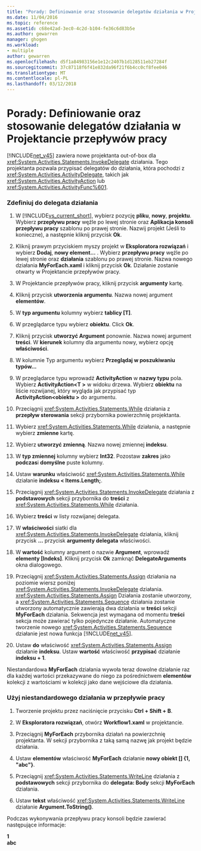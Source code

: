 ```yaml
---
title: "Porady: Definiowanie oraz stosowanie delegatów działania w Projektancie przepływów pracy | Dokumentacja firmy Microsoft"
ms.date: 11/04/2016
ms.topic: reference
ms.assetid: c68e42ad-3ec0-4c2d-b104-fe36c6d83b5e
ms.author: gewarren
manager: ghogen
ms.workload:
- multiple
author: gewarren
ms.openlocfilehash: d5f1a84983156e1e12c2407b1d128511eb27284f
ms.sourcegitcommit: 37c87118f6f41e832da96f21f6b4cc0cf8fee046
ms.translationtype: MT
ms.contentlocale: pl-PL
ms.lasthandoff: 03/12/2018
---
```

# <a name="how-to-define-and-consume-activity-delegates-in-the-workflow-designer"></a>Porady: Definiowanie oraz stosowanie delegatów działania w Projektancie przepływów pracy
[!INCLUDE[net_v45](../ide/includes/net_v45_md.md)] zawiera nowe projektanta out-of-box dla <xref:System.Activities.Statements.InvokeDelegate> działania. Tego projektanta pozwala przypisać delegatów do działania, która pochodzi z <xref:System.Activities.ActivityDelegate>, takich jak <xref:System.Activities.ActivityAction> lub <xref:System.Activities.ActivityFunc%601>.  
  
### <a name="define-an-activity-delegate"></a>Zdefiniuj do delegata działania  
  
1.  W [!INCLUDE[vs_current_short](../code-quality/includes/vs_current_short_md.md)], wybierz pozycję **pliku**, **nowy**, **projektu**. Wybierz **przepływu pracy** węźle po lewej stronie oraz **Aplikacja konsoli przepływu pracy** szablonu po prawej stronie. Nazwij projekt (Jeśli to konieczne), a następnie kliknij przycisk **Ok**.  
  
2.  Kliknij prawym przyciskiem myszy projekt w **Eksploratora rozwiązań** i wybierz **Dodaj**, **nowy element...** . Wybierz **przepływu pracy** węźle po lewej stronie oraz **działania** szablonu po prawej stronie. Nazwa nowego działania **MyForEach.xaml** i kliknij przycisk **Ok**. Działanie zostanie otwarty w Projektancie przepływów pracy.  
  
3.  W Projektancie przepływów pracy, kliknij przycisk **argumenty** kartę.  
  
4.  Kliknij przycisk **utworzenia argumentu**. Nazwa nowej argument **elementów**.  
  
5.  W **typ argumentu** kolumny wybierz **tablicy [T]**.  
  
6.  W przeglądarce typu wybierz **obiektu**. Click **Ok**.  
  
7.  Kliknij przycisk **utworzyć Argument** ponownie. Nazwa nowej argument **treści**. W **kierunek** kolumny dla argumentu nowy, wybierz opcję **właściwości**.  
  
8.  W kolumnie Typ argumentu wybierz **Przeglądaj w poszukiwaniu typów...**  
  
9. W przeglądarce typu wprowadź **ActivityAction** w **nazwy typu** pola. Wybierz **ActivityAction\<T >** w widoku drzewa. Wybierz **obiektu** na liście rozwijanej, który wygląda jak przypisać typ **ActivityAction\<obiektu >** do argumentu.  
  
10. Przeciągnij <xref:System.Activities.Statements.While> działania z **przepływ sterowania** sekcji przybornika powierzchnię projektanta.  
  
11. Wybierz <xref:System.Activities.Statements.While> działania, a następnie wybierz **zmienne** kartę.  
  
12. Wybierz **utworzyć zmienną**. Nazwa nowej zmiennej **indeksu**.  
  
13. W **typ zmiennej** kolumny wybierz **Int32**. Pozostaw **zakres** jako **podczas**i **domyślne** puste kolumny.  
  
14. Ustaw **warunku** właściwość <xref:System.Activities.Statements.While> działanie **indeksu < Items.Length;**.  
  
15. Przeciągnij <xref:System.Activities.Statements.InvokeDelegate> działania z **podstawowych** sekcji przybornika do **treści** z <xref:System.Activities.Statements.While> działania.  
  
16. Wybierz **treści** w listy rozwijanej delegata.  
  
17. W **właściwości** siatki dla <xref:System.Activities.Statements.InvokeDelegate> działania, kliknij przycisk **...**  przycisk **argumenty delegata** właściwości.  
  
18. W **wartość** kolumny argument o nazwie **Argument**, wprowadź **elementy [Indeks]**. Kliknij przycisk **Ok** zamknąć **DelegateArguments** okna dialogowego.  
  
19. Przeciągnij <xref:System.Activities.Statements.Assign> działania na poziomie wiersz poniżej <xref:System.Activities.Statements.InvokeDelegate> działania. <xref:System.Activities.Statements.Assign> Działania zostanie utworzony, a <xref:System.Activities.Statements.Sequence> działania zostanie utworzony automatycznie zawierają dwa działania w **treści** sekcji **MyForEach** działania. Sekwencja jest wymagana od momentu **treści** sekcja może zawierać tylko pojedyncze działanie. Automatyczne tworzenie nowego <xref:System.Activities.Statements.Sequence> działanie jest nowa funkcja [!INCLUDE[net_v45](../ide/includes/net_v45_md.md)].  
  
20. Ustaw **do** właściwość <xref:System.Activities.Statements.Assign> działanie **indeksu**. Ustaw **wartość** właściwość **przypisać** działanie **indeksu + 1**.  
  
 Niestandardowa **MyForEach** działania wywoła teraz dowolne działanie raz dla każdej wartości przekazywane do niego za pośrednictwem **elementów** kolekcji z wartościami w kolekcji jako dane wejściowe dla działania.  
  
### <a name="use-the-custom-activity-in-a-workflow"></a>Użyj niestandardowego działania w przepływie pracy  
  
1.  Tworzenie projektu przez naciśnięcie przycisku **Ctrl + Shift + B**.  
  
2.  W **Eksploratora rozwiązań**, otwórz **Workflow1.xaml** w projektancie.  
  
3.  Przeciągnij **MyForEach** przybornika działań na powierzchnię projektanta. W sekcji przybornika z taką samą nazwę jak projekt będzie działania.  
  
4.  Ustaw **elementów** właściwość **MyForEach** działanie **nowy obiekt [] {1, "abc"}**.  
  
5.  Przeciągnij <xref:System.Activities.Statements.WriteLine> działania z **podstawowych** sekcji przybornika do **delegata: Body** sekcji **MyForEach** działania.  
  
6.  Ustaw **tekst** właściwość <xref:System.Activities.Statements.WriteLine> działanie **Argument.ToString()**.  
  
 Podczas wykonywania przepływu pracy konsoli będzie zawierać następujące informacje:  
  
 **1**   
**abc**
